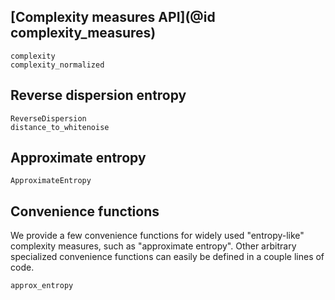 ## [Complexity measures API](@id complexity_measures)

```@docs
complexity
complexity_normalized
```

## Reverse dispersion entropy

```@docs
ReverseDispersion
distance_to_whitenoise
```

## Approximate entropy

```@docs
ApproximateEntropy
```

## Convenience functions

We provide a few convenience functions for widely used "entropy-like" complexity measures, such as "approximate entropy". Other arbitrary specialized convenience functions can easily be defined in a couple lines of code.

```@docs
approx_entropy
```
